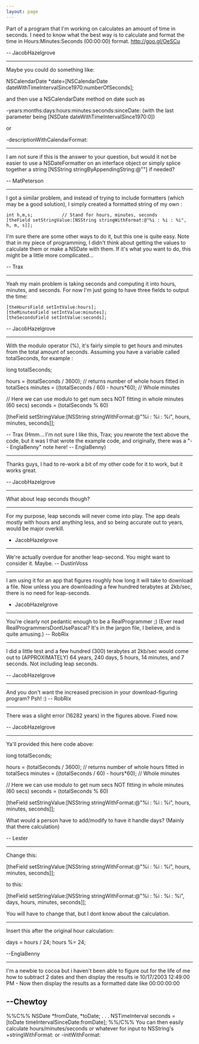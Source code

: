 ```yaml
---
layout: page
---
```




Part of a program that I'm working on calculates an amount of time in seconds. I need to know what the best way is to calculate and format the time in Hours:Minutes:Seconds (00:00:00) format. http://goo.gl/OeSCu

-- JacobHazelgrove

----

Maybe you could do something like:

NSCalendarDate *date=[NSCalendarDate dateWithTimeIntervalSince1970:numberOfSeconds];

and then use a NSCalendarDate method on date such as 

-years:months:days:hours:minutes:seconds:sinceDate: (with the last parameter being [NSDate dateWithTimeIntervalSince1970:0])

or

-descriptionWithCalendarFormat:

----

I am not sure if this is the answer to your question, but would it not be easier to use a NSDateFormatter on an interface object or simply splice together a string [NSString stringByAppendingString:@""] if needed?

-- MatPeterson

----

I got a similar problem, and instead of trying to include formatters (which may be a good solution), I simply created a formatted string of my own :

    
    int h,m,s;           // Stand for hours, minutes, seconds
    [theField setStringValue:[NSString stringWithFormat:@"%i : %i : %i", h, m, s]];


I'm sure there are some other ways to do it, but this one is quite easy. Note that in my piece of programming, I didn't think about getting the values to calculate them or make a NSDate with them. If it's what you want to do, this might be a little more complicated...

-- Trax

----

Yeah my main problem is taking seconds and computing it into hours, minutes, and seconds. For now I'm just going to have three fields to output the time: 

    
    [theHoursField setIntValue:hours];
    [theMinutesField setIntValue:minutes];
    [theSecondsField setIntValue:seconds];


-- JacobHazelgrove

----

With the modulo operator (%), it's fairly simple to get hours and minutes from the total amount of seconds. Assuming you have a variable called totalSeconds, for example :

    
long totalSeconds;

hours = (totalSeconds / 3600);               // returns number of whole hours fitted in totalSecs
minutes = ((totalSeconds / 60) - hours*60);  // Whole minutes

// Here we can use modulo to get num secs NOT fitting in whole minutes (60 secs)
seconds = (totalSeconds % 60)

[theField setStringValue:[NSString stringWithFormat:@"%i : %i : %i", hours, minutes, seconds]];


-- Trax  (Hmm... I'm not sure I like this, Trax; you rewrote the text above the code, but it was I that wrote the example code, and originally, there was a "-- EnglaBenny" note here! -- EnglaBenny)

----

Thanks guys, I had to re-work a bit of my other code for it to work, but it works great.

-- JacobHazelgrove

----

What about leap seconds though?

----

For my purpose, leap seconds will never come into play. The app deals mostly with hours and anything less, and so being accurate out to years, would be major overkill.

- JacobHazelgrove

----

We're actually overdue for another leap-second. You might want to consider it. Maybe. -- DustinVoss

----

I am using it for an app that figures roughly how long it will take to download a file. Now unless you are downloading a few hundred terabytes at 2kb/sec, there is no need for leap-seconds.

- JacobHazelgrove

----

You're clearly not pedantic enough to be a RealProgrammer ;) (Ever read RealProgrammersDontUsePascal? It's in the jargon file, I believe, and is quite amusing.) -- RobRix

----
I did a little test and a few hundred (300) terabytes at 2kb/sec would come out to (APPROXIMATELY) 64 years, 240 days, 5 hours, 14 minutes, and 7 seconds. Not including leap seconds.

-- JacobHazelgrove

----

And you don't want the increased precision in your download-figuring program? Psh! :) -- RobRix

----
There was a slight error (16282 years) in the figures above. Fixed now.

-- JacobHazelgrove

----

Ya'll provided this here code above:


    
long totalSeconds;

hours = (totalSeconds / 3600);               // returns number of whole hours fitted in totalSecs
minutes = ((totalSeconds / 60) - hours*60);  // Whole minutes

// Here we can use modulo to get num secs NOT fitting in whole minutes (60 secs)
seconds = (totalSeconds % 60)

[theField setStringValue:[NSString stringWithFormat:@"%i : %i : %i", hours, minutes, seconds]];



What would a person have to add/modify to have it handle days? (Mainly that there calculation)

-- Lester

----
    
Change this:

[theField setStringValue:[NSString stringWithFormat:@"%i : %i : %i", hours, minutes, seconds]];

to this:

[theField setStringValue:[NSString stringWithFormat:@"%i : %i : %i : %i", days, hours, minutes, seconds]];


You will have to change that, but I dont know about the calculation.


----
Insert this after the original hour calculation:
    
days = hours / 24;
hours %= 24;


--EnglaBenny

----
I'm a newbie to cocoa but i haven't been able to figure out for the life of me how to subtract 2 dates and then display the results ie 10/17/2003 12:49:00 PM - Now then display the results as a formatted date like 00:00:00:00

--Chewtoy
----
%%C%%
NSDate *fromDate, *toDate;
.
.
.
NSTimeInterval seconds = [toDate timeIntervalSinceDate:fromDate];
%%/C%%
You can then easily calculate hours/minutes/seconds or whatever for input to NSString's +stringWithFormat: or -initWithFormat:
